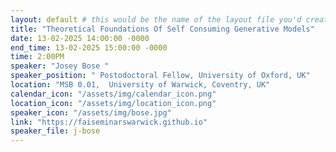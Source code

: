 ```yaml
---
layout: default # this would be the name of the layout file you'd create for events
title: "Theoretical Foundations Of Self Consuming Generative Models"
date: 13-02-2025 14:00:00 -0000
end_time: 13-02-2025 15:00:00 -0000
time: 2:00PM
speaker: "Josey Bose "
speaker_position: " Postodoctoral Fellow, University of Oxford, UK"
location: "MSB 0.01,  University of Warwick, Coventry, UK"
calendar_icon: "/assets/img/calendar_icon.png"
location_icon: "/assets/img/location_icon.png"
speaker_icon: "/assets/img/bose.jpg"
link: "https://faiseminarswarwick.github.io"
speaker_file: j-bose
---
```


